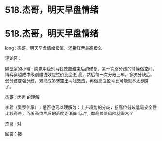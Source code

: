 # 518.杰哥，明天早盘情绪

# 518.杰哥，明天早盘情绪

long : 杰哥，明天早盘情绪极值，还接红票最高板么

评论区：

隔壁家的小明 : 感觉中级别亏钱效应结束后的修复，第一次弱分歧的时候做空间，博弈穿越成中级别赚钱效应性价比会更 高。然后每一次分歧上车，多次分歧后，弱分歧变强分歧，累积成多转空出亏钱效应，再做高位盈亏比可能就不太划算 了。

杰哥 : 优秀 的理解

李君（吴罗传承） : 是否也可以理解为：上升趋势的分歧，接高位分歧低吸安全性比较高些，而杀高位票后的高度逐渐降 低时，做高位票风险就很大？

杰哥 : 对

回答：接